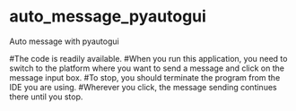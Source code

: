 # auto_message_pyautogui
Auto message with pyautogui

#The code is readily available.
#When you run this application, you need to switch to the platform where you want to send a message and click on the message input box.
#To stop, you should terminate the program from the IDE you are using.
#Wherever you click, the message sending continues there until you stop.
